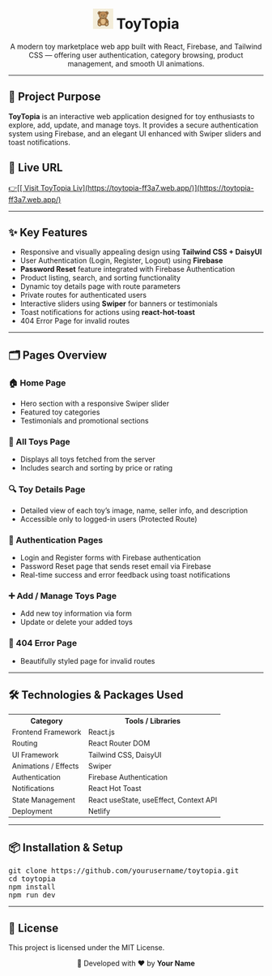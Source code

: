 <h1 align="center">
  <img src="src/assets/logo.png" alt="ToyTopia Logo" width="40" />
  ToyTopia
</h1>

<p align="center">
  A modern toy marketplace web app built with React, Firebase, and Tailwind CSS — 
  offering user authentication, category browsing, product management, and smooth UI animations.
</p>

<hr/>

<h2>🎯 Project Purpose</h2>
<p>
  <b>ToyTopia</b> is an interactive web application designed for toy enthusiasts to explore, 
  add, update, and manage toys. It provides a secure authentication system using Firebase, 
  and an elegant UI enhanced with Swiper sliders and toast notifications.
</p>

<h2>🔗 Live URL</h2>
<p>
  <a href="[https://your-toytopia-live-link.netlify.app](https://toytopia-ff3a7.web.app/)" target="_blank">👉[[ Visit ToyTopia Liv](https://toytopia-ff3a7.web.app/)](https://toytopia-ff3a7.web.app/)</a>
</p>

<hr/>

<h2>✨ Key Features</h2>
<ul>
  <li>Responsive and visually appealing design using <b>Tailwind CSS + DaisyUI</b></li>
  <li>User Authentication (Login, Register, Logout) using <b>Firebase</b></li>
  <li><b>Password Reset</b> feature integrated with Firebase Authentication</li>
  <li>Product listing, search, and sorting functionality</li>
  <li>Dynamic toy details page with route parameters</li>
  <li>Private routes for authenticated users</li>
  <li>Interactive sliders using <b>Swiper</b> for banners or testimonials</li>
  <li>Toast notifications for actions using <b>react-hot-toast</b></li>
  <li>404 Error Page for invalid routes</li>
</ul>

<hr/>

<h2>🗂️ Pages Overview</h2>

<h3>🏠 Home Page</h3>
<ul>
  <li>Hero section with a responsive Swiper slider</li>
  <li>Featured toy categories</li>
  <li>Testimonials and promotional sections</li>
</ul>

<h3>🧸 All Toys Page</h3>
<ul>
  <li>Displays all toys fetched from the server</li>
  <li>Includes search and sorting by price or rating</li>
</ul>

<h3>🔍 Toy Details Page</h3>
<ul>
  <li>Detailed view of each toy’s image, name, seller info, and description</li>
  <li>Accessible only to logged-in users (Protected Route)</li>
</ul>

<h3>👤 Authentication Pages</h3>
<ul>
  <li>Login and Register forms with Firebase authentication</li>
  <li>Password Reset page that sends reset email via Firebase</li>
  <li>Real-time success and error feedback using toast notifications</li>
</ul>

<h3>➕ Add / Manage Toys Page</h3>
<ul>
  <li>Add new toy information via form</li>
  <li>Update or delete your added toys</li>
</ul>

<h3>🚫 404 Error Page</h3>
<ul>
  <li>Beautifully styled page for invalid routes</li>
</ul>

<hr/>

<h2>🛠️ Technologies & Packages Used</h2>

<table>
  <tr><th>Category</th><th>Tools / Libraries</th></tr>
  <tr><td>Frontend Framework</td><td>React.js</td></tr>
  <tr><td>Routing</td><td>React Router DOM</td></tr>
  <tr><td>UI Framework</td><td>Tailwind CSS, DaisyUI</td></tr>
  <tr><td>Animations / Effects</td><td>Swiper</td></tr>
  <tr><td>Authentication</td><td>Firebase Authentication</td></tr>
  <tr><td>Notifications</td><td>React Hot Toast</td></tr>
  <tr><td>State Management</td><td>React useState, useEffect, Context API</td></tr>
  <tr><td>Deployment</td><td>Netlify</td></tr>
</table>

<hr/>

<h2>📦 Installation & Setup</h2>
<pre>
git clone https://github.com/yourusername/toytopia.git
cd toytopia
npm install
npm run dev
</pre>

<hr/>

<h2>📄 License</h2>
<p>This project is licensed under the MIT License.</p>

<p align="center">
  🚀 Developed with ❤️ by <b>Your Name</b>
</p>
